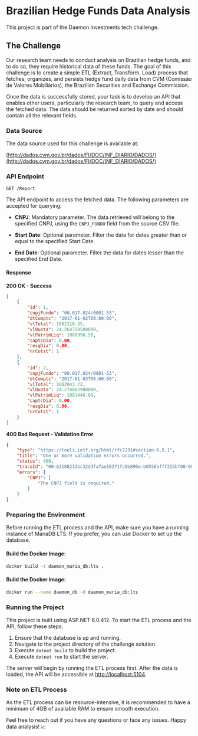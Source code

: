 # Brazilian Hedge Funds Data Analysis

This project is part of the Daemon Investments tech challenge.

## The Challenge

Our research team needs to conduct analysis on Brazilian hedge funds, and to do so, they require historical data of these funds. The goal of this challenge is to create a simple ETL (Extract, Transform, Load) process that fetches, organizes, and persists hedge fund daily data from CVM (Comissão de Valores Mobiliários), the Brazilian Securities and Exchange Commission.

Once the data is successfully stored, your task is to develop an API that enables other users, particularly the research team, to query and access the fetched data. The data should be returned sorted by date and should contain all the relevant fields.

### Data Source

The data source used for this challenge is available at:

[http://dados.cvm.gov.br/dados/FI/DOC/INF_DIARIO/DADOS/](http://dados.cvm.gov.br/dados/FI/DOC/INF_DIARIO/DADOS/)

### API Endpoint

```http
GET /Report
```
The API endpoint to access the fetched data. The following parameters are accepted for querying:

- **CNPJ**: Mandatory parameter. The data retrieved will belong to the specified CNPJ, using the `CNPJ_FUNDO` field from the source CSV file.

- **Start Date**: Optional parameter. Filter the data for dates greater than or equal to the specified Start Date.

- **End Date**: Optional parameter. Filter the data for dates lesser than the specified End Date.

#### Response

**200 OK - Success**

```json
[
	{
		"id": 1,
		"cnpjFundo": "00.017.024/0001-53",
		"dtComptc": "2017-01-02T00:00:00",
		"vlTotal": 1082310.35,
		"vlQuota": 24.264750500000,
		"vlPatrimLiq": 1080998.58,
		"captcDia": 0.00,
		"resgDia": 0.00,
		"nrCotst": 1
	},
	{
		"id": 2,
		"cnpjFundo": "00.017.024/0001-53",
		"dtComptc": "2017-01-03T00:00:00",
		"vlTotal": 1082843.72,
		"vlQuota": 24.274862900000,
		"vlPatrimLiq": 1081449.09,
		"captcDia": 0.00,
		"resgDia": 0.00,
		"nrCotst": 1
	}
]
```

**400 Bad Request - Validation Error**

```json
{
	"type": "https://tools.ietf.org/html/rfc7231#section-6.5.1",
	"title": "One or more validation errors occurred.",
	"status": 400,
	"traceId": "00-62188212bc32ddfa7ae18271fc8b896e-b0556bfff225bf08-00",
	"errors": {
		"CNPJ": [
			"The CNPJ field is required."
		]
	}
}

```

### Preparing the Environment

Before running the ETL process and the API, make sure you have a running instance of MariaDB LTS. If you prefer, you can use Docker to set up the database.


#### Build the Docker Image:
```bash
docker build -t daemon_maria_db:lts .
```

#### Build the Docker Image:
```bash
docker run --name daemon_db -d daemon_maria_db:lts
```

### Running the Project

This project is built using ASP.NET 6.0.412. To start the ETL process and the API, follow these steps:

1. Ensure that the database is up and running.
2. Navigate to the project directory of the challenge solution.
3. Execute `dotnet build` to build the project.
4. Execute `dotnet run` to start the server.

The server will begin by running the ETL process first. After the data is loaded, the API will be accessible at [http://localhost:5104](http://localhost:5104).

### Note on ETL Process

As the ETL process can be resource-intensive, it is recommended to have a minimum of 4GB of available RAM to ensure smooth execution.

Feel free to reach out if you have any questions or face any issues. Happy data analysis! :chart_with_upwards_trend:
